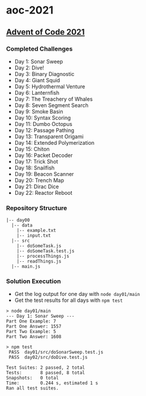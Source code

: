 # aoc-2021

## [Advent of Code 2021](https://adventofcode.com/2021)

### Completed Challenges

- Day 1: Sonar Sweep
- Day 2: Dive!
- Day 3: Binary Diagnostic
- Day 4: Giant Squid
- Day 5: Hydrothermal Venture
- Day 6: Lanternfish
- Day 7: The Treachery of Whales
- Day 8: Seven Segment Search
- Day 9: Smoke Basin
- Day 10: Syntax Scoring
- Day 11: Dumbo Octopus
- Day 12: Passage Pathing
- Day 13: Transparent Origami
- Day 14: Extended Polymerization
- Day 15: Chiton
- Day 16: Packet Decoder
- Day 17: Trick Shot
- Day 18: Snailfish
- Day 19: Beacon Scanner
- Day 20: Trench Map
- Day 21: Dirac Dice
- Day 22: Reactor Reboot

### Repository Structure

```text
|-- day00
  |-- data
    |-- example.txt
    |-- input.txt
  |-- src
    |-- doSomeTask.js
    |-- doSomeTask.test.js
    |-- processThings.js
    |-- readThings.js
  |-- main.js
```

### Solution Execution

- Get the log output for one day with `node day01/main`
- Get the test results for all days with `npm test`

```text
> node day01/main
--- Day 1: Sonar Sweep ---
Part One Example: 7
Part One Answer: 1557
Part Two Example: 5
Part Two Answer: 1608
```

```text
> npm test
 PASS  day01/src/doSonarSweep.test.js
 PASS  day02/src/doDive.test.js

Test Suites: 2 passed, 2 total
Tests:       8 passed, 8 total
Snapshots:   0 total
Time:        0.244 s, estimated 1 s
Ran all test suites.
```
